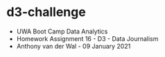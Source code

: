 # d3-challenge
- UWA Boot Camp Data Analytics
- Homework Assignment 16 - D3 - Data Journalism
- Anthony van der Wal - 09 January 2021
